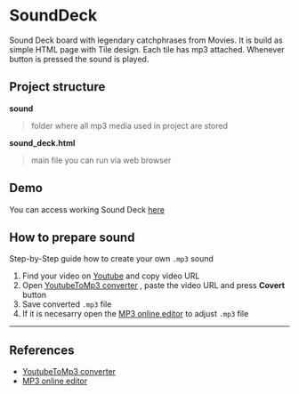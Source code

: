 # SoundDeck
Sound Deck board with legendary catchphrases from Movies. It is build as simple HTML page with Tile design. Each tile has mp3 attached. Whenever button is pressed the sound is played.


## Project structure
**sound**
> folder where all mp3 media used in project are stored

**sound_deck.html**
> main file you can run via web browser


## Demo
You can access working Sound Deck [here]([url](https://vpsolution.cz/sound_deck/sound_deck.html))


## How to prepare **sound**
Step-by-Step guide how to create your own `.mp3` sound

1) Find your video on [Youtube](https://www.youtube.com/) and copy video URL
2) Open [YoutubeToMp3 converter](https://ytmp3.nu/9A1f/) , paste the video URL and press **Covert** button
3) Save converted `.mp3` file
4) If it is necesarry open the [MP3 online editor](https://mp3cut.net/) to adjust `.mp3` file

----


## References
- [YoutubeToMp3 converter](https://ytmp3.nu/9A1f/)
- [MP3 online editor](https://mp3cut.net/)

